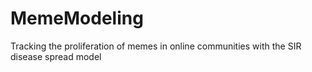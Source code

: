 # MemeModeling
Tracking the proliferation of memes in online communities with the SIR disease spread model
